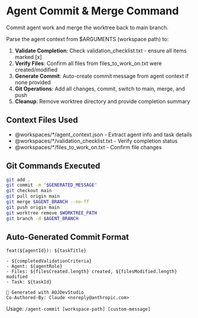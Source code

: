 # Agent Commit & Merge Command

Commit agent work and merge the worktree back to main branch.

Parse the agent context from $ARGUMENTS (workspace path) to:

1. **Validate Completion**: Check validation_checklist.txt - ensure all items marked [x]
2. **Verify Files**: Confirm all files from files_to_work_on.txt were created/modified
3. **Generate Commit**: Auto-create commit message from agent context if none provided
4. **Git Operations**: Add all changes, commit, switch to main, merge, and push
5. **Cleanup**: Remove worktree directory and provide completion summary

## Context Files Used
- @workspaces/*/agent_context.json - Extract agent info and task details
- @workspaces/*/validation_checklist.txt - Verify completion status
- @workspaces/*/files_to_work_on.txt - Confirm file changes

## Git Commands Executed
```bash
git add .
git commit -m "$GENERATED_MESSAGE"
git checkout main
git pull origin main
git merge $AGENT_BRANCH --no-ff
git push origin main
git worktree remove $WORKTREE_PATH
git branch -d $AGENT_BRANCH
```

## Auto-Generated Commit Format
```
feat(${agentId}): ${taskTitle}

- ${completedValidationCriteria}
- Agent: ${agentRole}
- Files: ${filesCreated.length} created, ${filesModified.length} modified
- Task: ${taskId}

🤖 Generated with AOJDevStudio 
Co-Authored-By: Claude <noreply@anthropic.com>
```

Usage: `/agent-commit [workspace-path] [custom-message]`
